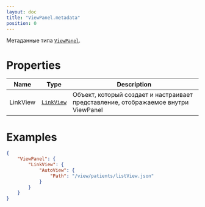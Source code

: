 ```yaml
---
layout: doc
title: "ViewPanel.metadata"
position: 0
---
```


Метаданные типа [`ViewPanel`](../).

# Properties

|Name|Type|Description|
|----|----|-----------|
|LinkView|[`LinkView`](/docs/API/Core/Elements/View/LinkView/LinkView.metadata/)|Объект, который создает и настраивает представление, отображаемое внутри ViewPanel|

# Examples

```json
{
	"ViewPanel": {
		"LinkView": {
			"AutoView": {
				"Path": "/view/patients/listView.json"
			}
		}
	}
}
```